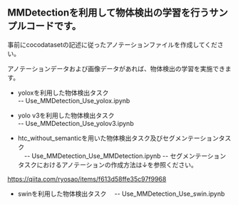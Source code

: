 ## MMDetectionを利用して物体検出の学習を行うサンプルコードです。

事前にcocodatasetの記述に従ったアノテーションファイルを作成してください。

アノテーションデータおよび画像データがあれば、物体検出の学習を実施できます。 

- yoloxを利用した物体検出タスク  
  -- Use_MMDetection_Use_yolox.ipynb  

- yolo v3を利用した物体検出タスク  
  -- Use_MMDetection_Use_yolov3.ipynb  
 
- htc_without_semanticを用いた物体検出タスク及びセグメンテーションタスク  
　-- Use_MMDetection_Use_MMDetection.ipynb 
  -- セグメンテーションタスクにおけるアノテーションの作成方法は↓を参照ください。    

https://qiita.com/ryosao/items/f613d58ffe35c97f9968

- swinを利用した物体検出タスク
　-- Use_MMDetection_Use_swin.ipynb 
